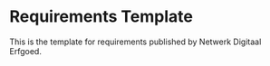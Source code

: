 # Requirements Template

This is the template for requirements published by Netwerk Digitaal Erfgoed.

